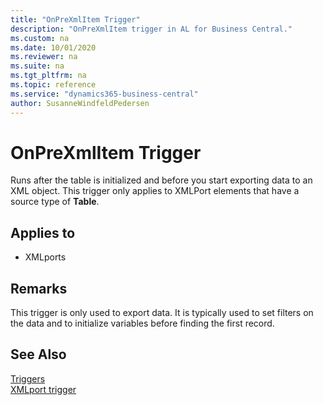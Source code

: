 ```yaml
---
title: "OnPreXmlItem Trigger"
description: "OnPreXmlItem trigger in AL for Business Central."
ms.custom: na
ms.date: 10/01/2020
ms.reviewer: na
ms.suite: na
ms.tgt_pltfrm: na
ms.topic: reference
ms.service: "dynamics365-business-central"
author: SusanneWindfeldPedersen
---
```



# OnPreXmlItem Trigger
Runs after the table is initialized and before you start exporting data to an XML object. This trigger only applies to XMLPort elements that have a source type of **Table**.  
  
## Applies to  
- XMLports  
  
## Remarks  
 This trigger is only used to export data. It is typically used to set filters on the data and to initialize variables before finding the first record.  
  
## See Also  
 [Triggers](devenv-triggers.md)  
 [XMLport trigger](devenv-xmlport-triggers.md)  